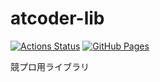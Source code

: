 # atcoder-lib

[![Actions Status](https://github.com/kuhaku-space/atcoder-lib/workflows/verify/badge.svg)](https://github.com/kuhaku-space/atcoder-lib/actions)
[![GitHub Pages](https://img.shields.io/static/v1?label=GitHub+Pages&message=+&color=brightgreen&logo=github)](https://kuhaku-space.github.io/atcoder-lib/)

競プロ用ライブラリ

